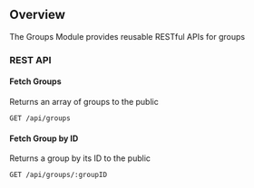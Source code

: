 ## Overview
The Groups Module provides reusable RESTful APIs for groups

### REST API

#### Fetch Groups
Returns an array of groups to the public
```
GET /api/groups
```

#### Fetch Group by ID
Returns a group by its ID to the public
```
GET /api/groups/:groupID
```
